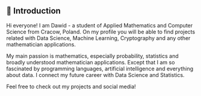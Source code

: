 ## 👋 Introduction
Hi everyone! I am Dawid - a student of Applied Mathematics and Computer Science from Cracow, Poland. On my profile you will be able to find projects related with Data Science, Machine Learning, Cryptography and any other mathematician applications. 

My main passion is mathematics, especially probability, statistics and broadly understood mathematician applications. Except that I am so fascinated by programming languages, artificial intelligence and everything about data. I connect my future career with Data Science and Statistics.

Feel free to check out my projects and social media!

